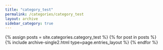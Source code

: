 ```yaml
---
title: "category_test"
permalink: /categories/category_test
layout: archive
sidebar_category: true
---
```


{% assign posts = site.categories.category_test %}
{% for post in posts %} {% include archive-single2.html type=page.entries_layout %} {% endfor %}